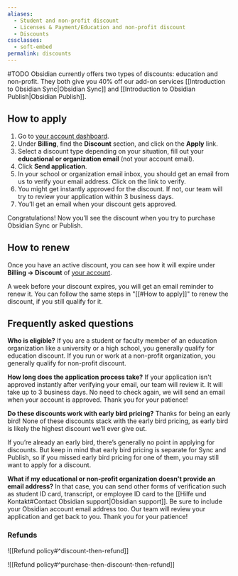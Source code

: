 ```yaml
---
aliases:
  - Student and non-profit discount
  - Licenses & Payment/Education and non-profit discount
  - Discounts
cssclasses:
  - soft-embed
permalink: discounts
---
```

#TODO
Obsidian currently offers two types of discounts: education and non-profit. They both give you 40% off our add-on services [[Introduction to Obsidian Sync|Obsidian Sync]] and [[Introduction to Obsidian Publish|Obsidian Publish]].

## How to apply

1. Go to [your account dashboard](https://obsidian.md/account/billing).
2. Under **Billing**, find the **Discount** section, and click on the **Apply** link.
3. Select a discount type depending on your situation, fill out your **educational or organization email** (not your account email).
4. Click **Send application**.
5. In your school or organization email inbox, you should get an email from us to verify your email address. Click on the link to verify.
6. You might get instantly approved for the discount. If not, our team will try to review your application within 3 business days.
7. You’ll get an email when your discount gets approved.

Congratulations! Now you’ll see the discount when you try to purchase Obsidian Sync or Publish.

## How to renew

Once you have an active discount, you can see how it will expire under **Billing → Discount** of [your account](https://obsidian.md/account/billing).

A week before your discount expires, you will get an email reminder to renew it. You can follow the same steps in "[[#How to apply]]" to renew the discount, if you still qualify for it.

## Frequently asked questions

**Who is eligible?**
If you are a student or faculty member of an education organization like a university or a high school, you generally qualify for education discount. If you run or work at a non-profit organization, you generally qualify for non-profit discount.

**How long does the application process take?**
If your application isn't approved instantly after verifying your email, our team will review it. It will take up to 3 business days. No need to check again, we will send an email when your account is approved. Thank you for your patience!

**Do these discounts work with early bird pricing?**
Thanks for being an early bird! None of these discounts stack with the early bird pricing, as early bird is likely the highest discount we’ll ever give out.

If you’re already an early bird, there’s generally no point in applying for discounts. But keep in mind that early bird pricing is separate for Sync and Publish, so if you missed early bird pricing for one of them, you may still want to apply for a discount.

**What if my educational or non-profit organization doesn't provide an email address?**
In that case, you can send other forms of verification such as student ID card, transcript, or employee ID card to the [[Hilfe und Kontakt#Contact Obsidian support|Obsidian support]]. Be sure to include your Obsidian account email address too. Our team will review your application and get back to you. Thank you for your patience!

### Refunds

![[Refund policy#^discount-then-refund]]

![[Refund policy#^purchase-then-discount-then-refund]]